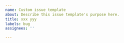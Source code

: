 ```yaml
---
name: Custom issue template
about: Describe this issue template's purpose here.
title: xxx yyy
labels: bug
assignees: ''

---
```



